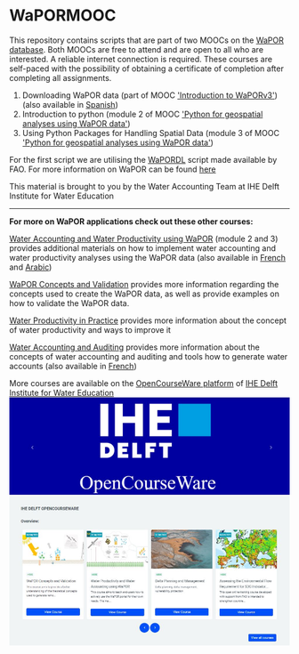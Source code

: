 # WaPORMOOC

This repository contains scripts that are part of two MOOCs on the [WaPOR database](https://data.apps.fao.org/wapor/?lang=en). Both MOOCs are free to attend and are open to all who are interested. A reliable internet connection is required. These courses are self-paced with the possibility of obtaining a certificate of completion after completing all assignments.

1. Downloading WaPOR data (part of MOOC ['Introduction to WaPORv3'](https://ocw.un-ihe.org/course/view.php?id=263)) (also available in [Spanish](https://ocw.un-ihe.org/course/view.php?id=269))
2. Introduction to python (module 2 of MOOC ['Python for geospatial analyses using WaPOR data'](https://ocw.un-ihe.org/course/view.php?id=272))
3. Using Python Packages for Handling Spatial Data (module 3 of MOOC ['Python for geospatial analyses using WaPOR data'](https://ocw.un-ihe.org/course/view.php?id=272))

For the first script we are utilising the [WaPORDL](https://bitbucket.org/cioapps/wapordl/src/main/) script made available by FAO.
For more information on WaPOR can be found [here](https://www.fao.org/in-action/remote-sensing-for-water-productivity/en/)

This material is brought to you by the Water Accounting Team at IHE Delft Institute for Water Education

** **
**For more on WaPOR applications check out these other courses:**

[Water Accounting and Water Productivity using WaPOR](https://ocw.un-ihe.org/course/view.php?id=92) (module 2 and 3) provides additional materials on how to implement water accounting and water productivity analyses using the WaPOR data (also available in [French](https://ocw.un-ihe.org/course/view.php?id=117) and [Arabic](https://ocw.un-ihe.org/course/view.php?id=118))

[WaPOR Concepts and Validation](https://ocw.un-ihe.org/course/view.php?id=214) provides more information regarding the concepts used to create the WaPOR data, as well as provide examples on how to validate the WaPOR data.

[Water Productivity in Practice](https://ocw.un-ihe.org/course/view.php?id=153) provides more information about the concept of water productivity and ways to improve it

[Water Accounting and Auditing](https://ocw.un-ihe.org/course/view.php?id=194) provides more information about the concepts of water accounting and auditing and tools how to generate water accounts (also available in [French](https://ocw.un-ihe.org/course/view.php?id=195))

More courses are available on the [OpenCourseWare platform](https://ocw.un-ihe.org) of [IHE Delft Institute for Water Education](https://un-ihe.org)
![image](images/OCW_IHE.JPG)
